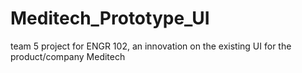 # Meditech_Prototype_UI
team 5 project for ENGR 102, an innovation on the existing UI for the product/company Meditech
